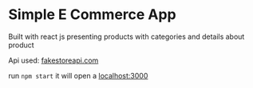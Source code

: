 # Simple E Commerce App 

Built with react js presenting products with categories and details about product 

Api used: [fakestoreapi.com](https://fakestoreapi.com)

run `npm start` it will open a [localhost:3000](localhost:3000)